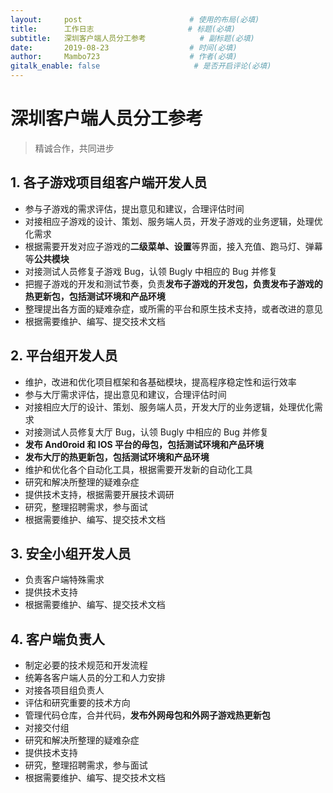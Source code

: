 ```yaml
---
layout:     post                        # 使用的布局(必填)
title:      工作日志                     # 标题(必填)
subtitle:   深圳客户端人员分工参考            # 副标题(必填)
date:       2019-08-23                  # 时间(必填)
author:     Mambo723                    # 作者(必填)
gitalk_enable: false                     # 是否开启评论(必填)
---
```

# 深圳客户端人员分工参考


> 精诚合作，共同进步


## 1. 各子游戏项目组客户端开发人员
*  参与子游戏的需求评估，提出意见和建议，合理评估时间
*  对接相应子游戏的设计、策划、服务端人员，开发子游戏的业务逻辑，处理优化需求
*  根据需要开发对应子游戏的**二级菜单、设置**等界面，接入充值、跑马灯、弹幕等**公共模块**
*  对接测试人员修复子游戏 Bug，认领 Bugly 中相应的 Bug 并修复
*  把握子游戏的开发和测试节奏，负责**发布子游戏的开发包，负责发布子游戏的热更新包，包括测试环境和产品环境**
*  整理提出各方面的疑难杂症，或所需的平台和原生技术支持，或者改进的意见
*  根据需要维护、编写、提交技术文档

## 2. 平台组开发人员
*  维护，改进和优化项目框架和各基础模块，提高程序稳定性和运行效率
*  参与大厅需求评估，提出意见和建议，合理评估时间
*  对接相应大厅的设计、策划、服务端人员，开发大厅的业务逻辑，处理优化需求
*  对接测试人员修复大厅 Bug，认领 Bugly 中相应的 Bug 并修复
*  **发布 And0roid 和 IOS 平台的母包，包括测试环境和产品环境**
*  **发布大厅的热更新包，包括测试环境和产品环境**
*  维护和优化各个自动化工具，根据需要开发新的自动化工具
*  研究和解决所整理的疑难杂症
*  提供技术支持，根据需要开展技术调研
*  研究，整理招聘需求，参与面试
*  根据需要维护、编写、提交技术文档

## 3. 安全小组开发人员
*  负责客户端特殊需求
*  提供技术支持
*  根据需要维护、编写、提交技术文档

## 4. 客户端负责人
*  制定必要的技术规范和开发流程
*  统筹各客户端人员的分工和人力安排
*  对接各项目组负责人
*  评估和研究重要的技术方向
*  管理代码仓库，合并代码，**发布外网母包和外网子游戏热更新包**
*  对接交付组
*  研究和解决所整理的疑难杂症
*  提供技术支持
*  研究，整理招聘需求，参与面试
*  根据需要维护、编写、提交技术文档